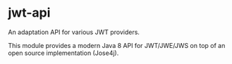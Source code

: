 jwt-api
=======

An adaptation API for various JWT providers.

This module provides a modern Java 8 API for JWT/JWE/JWS on top of an open
source implementation (Jose4j).
